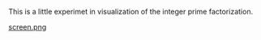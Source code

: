 This is a little experimet in visualization of the integer prime factorization.

[screen.png](data/screen.png)